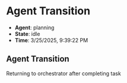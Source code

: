# Agent Transition

- **Agent**: planning
- **State**: idle
- **Time**: 3/25/2025, 9:39:22 PM

## Agent Transition

Returning to orchestrator after completing task

